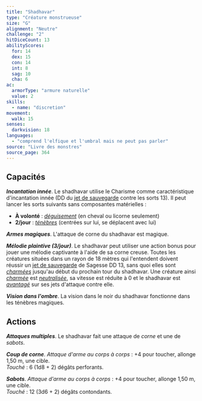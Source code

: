 ```yaml
---
title: "Shadhavar"
type: "Créature monstrueuse"
size: "G"
alignment: "Neutre"
challenge: "2"
hitDiceCount: 13
abilityScores:
  for: 14
  dex: 15
  con: 14
  int: 8
  sag: 10
  cha: 6
ac:
  armorType: "armure naturelle"
  value: 2
skills:
  - name: "discretion"
movement:
  walk: 15
senses:
  darkvision: 18
languages:
  - "comprend l'elfique et l'umbral mais ne peut pas parler"
source: "Livre des monstres"
source_page: 364
---
```

## Capacités
_**Incantation innée**_. Le shadhavar utilise le Charisme comme caractéristique d'incantation innée (DD du [jet de sauvegarde](/utiliser-les-caracteristiques/#jets-de-sauvegarde) contre les sorts 13). Il peut lancer les sorts suivants sans composantes matérielles :
* **À volonté** : [_déguisement_](/grimoire/deguisement/) (en cheval ou licorne seulement)
* **2/jour** : [_ténèbres_](/grimoire/tenebres/) (centrées sur lui, se déplacent avec lui)

_**Armes magiques**_. L'attaque de corne du shadhavar est magique.

_**Mélodie plaintive (3/jour)**_. Le shadhavar peut utiliser une action bonus pour jouer une mélodie captivante à l'aide de sa corne creuse. Toutes les créatures situées dans un rayon de 18 mètres qui l'entendent doivent réussir un [jet de sauvegarde](/utiliser-les-caracteristiques/#jets-de-sauvegarde) de Sagesse DD 13, sans quoi elles sont [_charmées_](/gerer-la-sante-du-personnage/#charme) jusqu'au début du prochain tour du shadhavar. Une créature ainsi [_charmée_](/gerer-la-sante-du-personnage/#charme) est [_neutralisée_](/gerer-la-sante-du-personnage/#neutralise), sa vitesse est réduite à 0 et le shadhavar est [_avantagé_](/utiliser-les-caracteristiques/#avantage-et-desavantage) sur ses jets d'attaque contre elle.

_**Vision dans l'ombre**_. La vision dans le noir du shadhavar fonctionne dans les ténèbres magiques.

## Actions
_**Attaques multiples**_. Le shadhavar fait une attaque de _corne_ et une de _sabots_.

_**Coup de corne**_. _Attaque d'arme au corps à corps_ : +4 pour toucher, allonge 1,50 m, une cible.  
_Touché_ : 6 (1d8 + 2) dégâts perforants.

_**Sabots**_. _Attaque d'arme au corps à corps_ : +4 pour toucher, allonge 1,50 m, une cible.  
_Touché_ : 12 (3d6 + 2) dégâts contondants.
